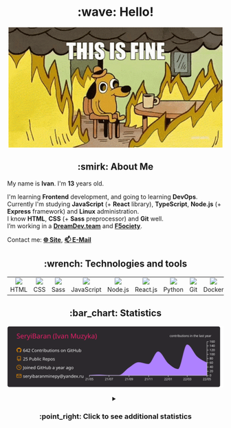 <h1 align="center">:wave: Hello!</h1>

<p align="center"><img src="images/this-is-fine.gif" /></p>

<h2 align="center">:smirk: About Me</h2>

My name is **Ivan**. I'm **13** years old.

I'm learning **Frontend** development, and going to learning **DevOps**.  
Currently I'm studying **JavaScript** (+ **React** library), **TypeScript**, **Node.js** (+ **Express** framework) and **Linux** administration.  
I know **HTML**, **CSS** (+ **Sass** preprocessor) and **Git** well.  
I’m working in a [**DreamDev.team**](https://github.com/dreamdevTeamX) and [**F5ociety**](https://github.com/f5ociety).

Contact me: [**:globe_with_meridians: Site**](https://seryibaran.github.io), [**:mailbox: E-Mail**](mailto:seryibaranminepy@yandex.ru)

<h2 align="center">:wrench: Technologies and tools</h2>
<table style="border-size:0px" align="center">
  <tr>
    <td style="border: none;" width="90" align="center"><a href="https://developer.mozilla.org/docs/Web/HTML"><img src="https://cdn.iconscout.com/icon/free/png-64/html-1175208.png"></a>HTML</td>
    <td style="border: none;" width="90" align="center"><a href="https://developer.mozilla.org/docs/Web/CSS"><img src="https://cdn.iconscout.com/icon/free/png-64/css-1175237.png"></a>CSS</td>
    <td style="border: none;" width="90" align="center"><a href="https://sass-lang.com/"><img src="https://cdn.iconscout.com/icon/free/png-64/sass-226054.png"></a>Sass</td>
    <td style="border: none;" width="90" align="center"><a href="https://developer.mozilla.org/docs/Web/JavaScript"><img src="https://cdn.iconscout.com/icon/free/png-64/js-3029998.png"></a>JavaScript</td>
    <td style="border: none;" width="90" align="center"><a href="https://nodejs.org"><img src="https://cdn.iconscout.com/icon/free/png-64/node-js-1174925.png"></a>Node.js</td>
    <td style="border: none;" width="90" align="center"><a href="https://reactjs.org/"><img src="https://cdn.iconscout.com/icon/free/png-64/react-282599.png"></a>React.js</td>
    <td style="border: none;" width="90" align="center"><a href="https://www.python.org/"><img src="https://cdn.iconscout.com/icon/free/png-64/python-2-226051.png"></a>Python</td>
    <td style="border: none;" width="90" align="center"><a href="https://git-scm.com/"><img src="https://cdn.iconscout.com/icon/free/png-64/git-225996.png"></a>Git</td>
    <td style="border: none;" width="90" align="center"><a href="https://www.docker.com/"><img src="https://cdn.iconscout.com/icon/free/png-64/docker-2944835.png"></a>Docker</td>
    <td style="border: none;" width="90" align="center"><a href="https://www.kernel.org/"><img src="https://cdn.iconscout.com/icon/free/png-64/linux-1174928.png"></a>Linux</td>
  </tr>
</table>

<h2 align="center">:bar_chart: Statistics</h2>

<p align="center"><img src="https://raw.githubusercontent.com/SeryiBaran/seryibaran/master/profile-summary-card-output/monokai/0-profile-details.svg" /></p>

<details>
  <summary align="center"><h3>:point_right: Click to see additional statistics</h3></summary>

<!--START_SECTION:waka-->
![Code Time](http://img.shields.io/badge/Code%20Time-0%20secs-blue)

![Profile Views](http://img.shields.io/badge/Profile%20Views-30-blue)

**🐱 My GitHub Data** 

> 🏆 341 Contributions in the Year 2022
 > 
> 📦 256.1 kB Used in GitHub's Storage 
 > 
> 🚫 Not Opted to Hire
 > 
> 📜 31 Public Repositories 
 > 
> 🔑 1 Private Repository 
 > 
**I'm an Early 🐤** 

```text
🌞 Morning    103 commits    █████░░░░░░░░░░░░░░░░░░░░   20.0% 
🌆 Daytime    296 commits    ██████████████░░░░░░░░░░░   57.48% 
🌃 Evening    116 commits    █████░░░░░░░░░░░░░░░░░░░░   22.52% 
🌙 Night      0 commits      ░░░░░░░░░░░░░░░░░░░░░░░░░   0.0%

```
📅 **I'm Most Productive on Wednesday** 

```text
Monday       72 commits     ███░░░░░░░░░░░░░░░░░░░░░░   13.98% 
Tuesday      65 commits     ███░░░░░░░░░░░░░░░░░░░░░░   12.62% 
Wednesday    114 commits    █████░░░░░░░░░░░░░░░░░░░░   22.14% 
Thursday     42 commits     ██░░░░░░░░░░░░░░░░░░░░░░░   8.16% 
Friday       95 commits     ████░░░░░░░░░░░░░░░░░░░░░   18.45% 
Saturday     68 commits     ███░░░░░░░░░░░░░░░░░░░░░░   13.2% 
Sunday       59 commits     ██░░░░░░░░░░░░░░░░░░░░░░░   11.46%

```


📊 **This Week I Spent My Time On** 

```text
⌚︎ Time Zone: Europe/Moscow

💬 Programming Languages: 
JSON                     1 hr 16 mins        ██████░░░░░░░░░░░░░░░░░░░   26.54% 
JavaScript               1 hr 15 mins        ██████░░░░░░░░░░░░░░░░░░░   25.99% 
SCSS                     42 mins             ███░░░░░░░░░░░░░░░░░░░░░░   14.59% 
HTML                     36 mins             ███░░░░░░░░░░░░░░░░░░░░░░   12.52% 
TypeScript               26 mins             ██░░░░░░░░░░░░░░░░░░░░░░░   9.11%

🔥 Editors: 
Sublime Text             4 hrs 17 mins       ██████████████████████░░░   88.83% 
VS Code                  32 mins             ██░░░░░░░░░░░░░░░░░░░░░░░   11.17%

🐱‍💻 Projects: 
testvite                 1 hr 7 mins         █████░░░░░░░░░░░░░░░░░░░░   23.27% 
electron-picnic          52 mins             ████░░░░░░░░░░░░░░░░░░░░░   18.22% 
Unknown Project          38 mins             ███░░░░░░░░░░░░░░░░░░░░░░   13.39% 
seryibaran.github.io     34 mins             ███░░░░░░░░░░░░░░░░░░░░░░   12.04% 
electron-test            23 mins             ██░░░░░░░░░░░░░░░░░░░░░░░   8.15%

💻 Operating System: 
Windows                  4 hrs 49 mins       █████████████████████████   100.0%

```

**I Mostly Code in HTML** 

```text
HTML                     9 repos             ████████░░░░░░░░░░░░░░░░░   32.14% 
SCSS                     5 repos             ████░░░░░░░░░░░░░░░░░░░░░   17.86% 
JavaScript               5 repos             ████░░░░░░░░░░░░░░░░░░░░░   17.86% 
Python                   4 repos             ███░░░░░░░░░░░░░░░░░░░░░░   14.29% 
CSS                      3 repos             ██░░░░░░░░░░░░░░░░░░░░░░░   10.71%

```


**Timeline**

![Chart not found](https://raw.githubusercontent.com/SeryiBaran/SeryiBaran/master/charts/bar_graph.png) 


 Last Updated on 18/05/2022 12:38:37 UTC
<!--END_SECTION:waka-->

</details>
